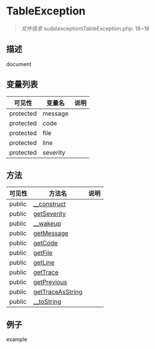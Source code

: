 #  TableException 

> *文件信息* suda\exception\TableException.php: 18~18

## 描述

document


## 变量列表
| 可见性 |  变量名   | 说明 |
|--------|----|------|
| protected    | message | | 
| protected    | code | | 
| protected    | file | | 
| protected    | line | | 
| protected    | severity | | 

## 方法

| 可见性 | 方法名 | 说明 |
|--------|-------|------|
|  public  |[__construct](TableException/__construct.md) |  |
|  public  |[getSeverity](TableException/getSeverity.md) |  |
|  public  |[__wakeup](TableException/__wakeup.md) |  |
|  public  |[getMessage](TableException/getMessage.md) |  |
|  public  |[getCode](TableException/getCode.md) |  |
|  public  |[getFile](TableException/getFile.md) |  |
|  public  |[getLine](TableException/getLine.md) |  |
|  public  |[getTrace](TableException/getTrace.md) |  |
|  public  |[getPrevious](TableException/getPrevious.md) |  |
|  public  |[getTraceAsString](TableException/getTraceAsString.md) |  |
|  public  |[__toString](TableException/__toString.md) |  |
 

## 例子

example